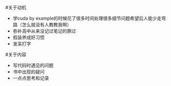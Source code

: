 #关于动机
- 学cuda by example的时候花了很多时间处理很多细节问题希望后人能少走弯路（怎么就没有人教教我啊）
- 弥补高中从来没记过笔记的罪过
- 假装养成好习惯
- 发呆打字

#关于内容
- 写代码时遇见的问题
- 书中出现的疑问
- 一点点思考和记录
